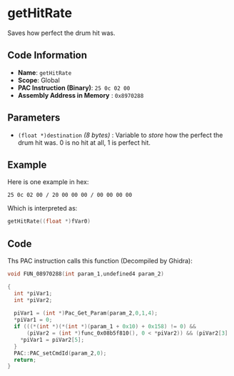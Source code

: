 # getHitRate

Saves how perfect the drum hit was.

## Code Information

- **Name**: `getHitRate`
- **Scope**: Global
- **PAC Instruction (Binary)**: `25 0c 02 00`
- **Assembly Address in Memory** : `0x8970288`

## Parameters

- `(float *)destination` *(8 bytes)* : Variable to *store* how the perfect the drum hit was. 0 is no hit at all, 1 is perfect hit.

## Example

Here is one example in hex:

```25 0c 02 00 / 20 00 00 00 / 00 00 00 00```

Which is interpreted as:

```c
getHitRate((float *)fVar0)
```

## Code

Ths PAC instruction calls this function (Decompiled by Ghidra):

```c
void FUN_08970288(int param_1,undefined4 param_2)

{
  int *piVar1;
  int *piVar2;
  
  piVar1 = (int *)Pac_Get_Param(param_2,0,1,4);
  *piVar1 = 0;
  if (((*(int *)(*(int *)(param_1 + 0x10) + 0x158) != 0) &&
      (piVar2 = (int *)func_0x08b5f810(), 0 < *piVar2)) && (piVar2[3] != 4)) {
    *piVar1 = piVar2[5];
  }
  PAC::PAC_setCmdId(param_2,0);
  return;
}
```

